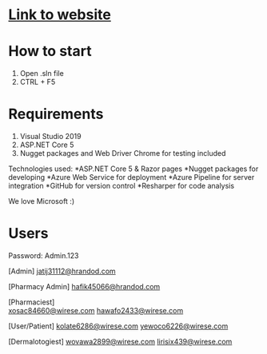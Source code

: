 # [Link to website](https://pharmacy20210212132223.azurewebsites.net/)

# How to start
1. Open .sln file
2. CTRL + F5
# Requirements
1. Visual Studio 2019
2. ASP.NET Core 5
3. Nugget packages and Web Driver Chrome for testing included

Technologies used:
*ASP.NET Core 5 & Razor pages 
*Nugget packages for developing
*Azure Web Service for deployment
*Azure Pipeline for server integration
*GitHub for version control
*Resharper for code analysis

We love Microsoft :)

# Users

Password: Admin.123

[Admin]			jatij31112@hrandod.com

[Pharmacy Admin]		hafik45066@hrandod.com

[Pharmaciest]			
xosac84660@wirese.com
hawafo2433@wirese.com

[User/Patient]				kolate6286@wirese.com
yewoco6226@wirese.com


[Dermalotogiest]		wovawa2899@wirese.com
lirisix439@wirese.com



